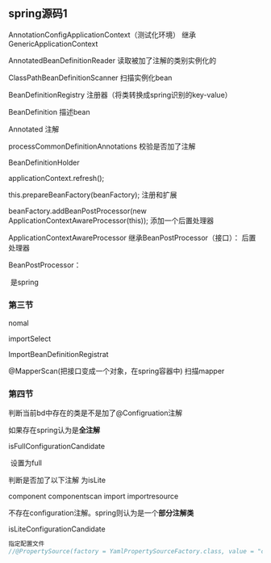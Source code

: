 ## spring源码1

AnnotationConfigApplicationContext（测试化环境） 继承 GenericApplicationContext 



AnnotatedBeanDefinitionReader 读取被加了注解的类别实例化的

ClassPathBeanDefinitionScanner 扫描实例化bean

BeanDefinitionRegistry 注册器（将类转换成spring识别的key-value）

BeanDefinition 描述bean

Annotated 注解

processCommonDefinitionAnnotations 校验是否加了注解

BeanDefinitionHolder

applicationContext.refresh();

this.prepareBeanFactory(beanFactory); 注册和扩展

beanFactory.addBeanPostProcessor(new ApplicationContextAwareProcessor(this)); 添加一个后置处理器

ApplicationContextAwareProcessor 继承BeanPostProcessor（接口）： 后置处理器

BeanPostProcessor：

​	是spring  

### 第三节

nomal

importSelect

ImportBeanDefinitionRegistrat



@MapperScan(把接口变成一个对象，在spring容器中) 扫描mapper

### 第四节  

判断当前bd中存在的类是不是加了@Configruation注解

如果存在spring认为是**全注解**

isFullConfigurationCandidate

​	设置为full

判断是否加了以下注解 为isLite

component  componentscan  import   importresource

不存在configuration注解。spring则认为是一个**部分注解类**

isLiteConfigurationCandidate

```java
指定配置文件
//@PropertySource(factory = YamlPropertySourceFactory.class, value = "classpath:sysconfig.yml")
```